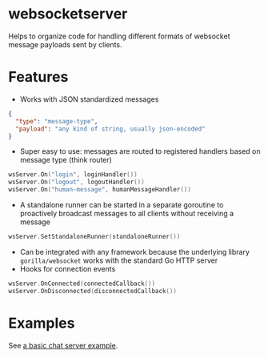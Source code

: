 # websocketserver
Helps to organize code for handling different formats of websocket message payloads sent by clients.

# Features
* Works with JSON standardized messages
```json
{
  "type": "message-type",
  "payload": "any kind of string, usually json-encoded"
}
```
* Super easy to use: messages are routed to registered handlers based on message type (think router)
```go
wsServer.On("login", loginHandler())
wsServer.On("logout", logoutHandler())
wsServer.On("human-message", humanMessageHandler())
```
* A standalone runner can be started in a separate goroutine to proactively broadcast messages to all clients without receiving a message
```go
wsServer.SetStandaloneRunner(standaloneRunner())
```
* Can be integrated with any framework because the underlying library `gorilla/websocket` works with the standard Go HTTP server
* Hooks for connection events
```go
wsServer.OnConnected(connectedCallback())
wsServer.OnDisconnected(disconnectedCallback())
```

# Examples
See [a basic chat server example](./examples/chat-server/).
